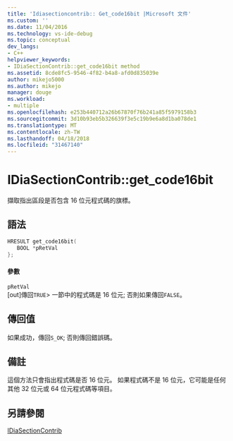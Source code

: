 ```yaml
---
title: 'Idiasectioncontrib:: Get_code16bit |Microsoft 文件'
ms.custom: ''
ms.date: 11/04/2016
ms.technology: vs-ide-debug
ms.topic: conceptual
dev_langs:
- C++
helpviewer_keywords:
- IDiaSectionContrib::get_code16bit method
ms.assetid: 8cde8fc5-9546-4f82-b4a8-afd0d835039e
author: mikejo5000
ms.author: mikejo
manager: douge
ms.workload:
- multiple
ms.openlocfilehash: e253b440712a26b67870f76b241a85f5979158b3
ms.sourcegitcommit: 3d10b93eb5b326639f3e5c19b9e6a8d1ba078de1
ms.translationtype: MT
ms.contentlocale: zh-TW
ms.lasthandoff: 04/18/2018
ms.locfileid: "31467140"
---
```

# <a name="idiasectioncontribgetcode16bit"></a>IDiaSectionContrib::get_code16bit
擷取指出區段是否包含 16 位元程式碼的旗標。  
  
## <a name="syntax"></a>語法  
  
```C++  
HRESULT get_code16bit(  
   BOOL *pRetVal  
};  
```  
  
#### <a name="parameters"></a>參數  
 `pRetVal`  
 [out]傳回`TRUE`> 一節中的程式碼是 16 位元; 否則如果傳回`FALSE`。  
  
## <a name="return-value"></a>傳回值  
 如果成功，傳回`S_OK`; 否則傳回錯誤碼。  
  
## <a name="remarks"></a>備註  
 這個方法只會指出程式碼是否 16 位元。 如果程式碼不是 16 位元，它可能是任何其他 32 位元或 64 位元程式碼等項目。  
  
## <a name="see-also"></a>另請參閱  
 [IDiaSectionContrib](../../debugger/debug-interface-access/idiasectioncontrib.md)